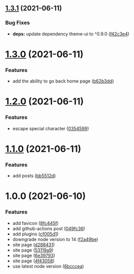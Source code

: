 ## [1.3.1](https://github.com/kunish/blog/compare/v1.3.0...v1.3.1) (2021-06-11)


### Bug Fixes

* **deps:** update dependency theme-ui to ^0.9.0 ([f42c3e4](https://github.com/kunish/blog/commit/f42c3e4217b2cf38f4778cdddb6a5b375a035020))

# [1.3.0](https://github.com/kunish/blog/compare/v1.2.0...v1.3.0) (2021-06-11)


### Features

* add the ability to go back home page ([b62b3dd](https://github.com/kunish/blog/commit/b62b3dd5b2116d5945184d1706e618261a12a17e))

# [1.2.0](https://github.com/kunish/blog/compare/v1.1.0...v1.2.0) (2021-06-11)


### Features

* escape special character ([0354599](https://github.com/kunish/blog/commit/0354599a8610da81a0b2e8b363807db190ca6f3c))

# [1.1.0](https://github.com/kunish/blog/compare/v1.0.0...v1.1.0) (2021-06-11)


### Features

* add posts ([bb5512d](https://github.com/kunish/blog/commit/bb5512db8a48de42ee7057eb8dcba27e0df443e9))

# 1.0.0 (2021-06-10)


### Features

* add favicon ([8fc445f](https://github.com/kunish/blog/commit/8fc445f49c7073e0c880a791e450b314629bc240))
* add github-actions post ([049fc36](https://github.com/kunish/blog/commit/049fc364b3950f22ac17407624924a1d9c2924a6))
* add plugins ([cf005d1](https://github.com/kunish/blog/commit/cf005d168510ed6f897f34b5ca1b3967ef233906))
* downgrade node version to 14 ([f2a49be](https://github.com/kunish/blog/commit/f2a49bebc49602b984605e7273f528d11595b754))
* site page ([d288431](https://github.com/kunish/blog/commit/d288431c3921be3cc6f2a92d5c3da2c7ccbb405e))
* site page ([53119a9](https://github.com/kunish/blog/commit/53119a93f9a9f9a57242e11117934c294cd3cdb2))
* site page ([6e39793](https://github.com/kunish/blog/commit/6e397937f5dced90802c194a3bf13149211a1f49))
* site page ([4f43058](https://github.com/kunish/blog/commit/4f430580b23db2f7d94c1eadeedff33cc7a4b738))
* use latest node version ([6bcccea](https://github.com/kunish/blog/commit/6bcccea27f8f8c7fdb52c629f97adcd516dcc7e8))
